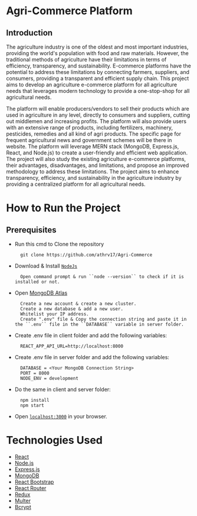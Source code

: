 # Agri-Commerce Platform

## Introduction
The agriculture industry is one of the oldest and most important industries, providing the
world's population with food and raw materials. However, the traditional methods of
agriculture have their limitations in terms of efficiency, transparency, and sustainability.
E-commerce platforms have the potential to address these limitations by connecting
farmers, suppliers, and consumers, providing a transparent and efficient supply chain. This
project aims to develop an agriculture e-commerce platform for all agriculture needs that
leverages modern technology to provide a one-stop-shop for all agricultural needs. 

The platform will enable producers/vendors to sell their products which are used in agriculture
in any level, directly to consumers and suppliers, cutting out middlemen and increasing
profits. The platform will also provide users with an extensive range of products, including
fertilizers, machinery, pesticides, remedies and all kind of agri products. The specific page
for frequent agricultural news and government schemes will be there in website. The
platform will leverage MERN stack (MongoDB, Express.js, React, and Node.js) to create a
user-friendly and efficient web application. The project will also study the existing
agriculture e-commerce platforms, their advantages, disadvantages, and limitations, and
propose an improved methodology to address these limitations. The project aims to
enhance transparency, efficiency, and sustainability in the agriculture industry by providing
a centralized platform for all agricultural needs. 

# How to Run the Project

## Prerequisites

- Run this cmd to Clone the repository

        git clone https://github.com/athrv17/Agri-Commerce

- Download & Install [``NodeJs``](https://nodejs.org/en/download/)
        
        Open command prompt & run ``node --version`` to check if it is installed or not.

- Open [MongoDB Atlas](https://www.mongodb.com/)
            
        Create a new account & create a new cluster.
        Create a new database & add a new user.
        Whitelist your IP address.
        Create ".env" file & Copy the connection string and paste it in the ``.env`` file in the ``DATABASE`` variable in server folder.

- Create .env file in client folder and add the following variables:

        REACT_APP_API_URL=http://localhost:8000

- Create .env file in server folder and add the following variables:

        DATABASE = <Your MongoDB Connection String>
        PORT = 8000
        NODE_ENV = development

- Do the same in client and server folder:

        npm install
        npm start

- Open [``localhost:3000``](http://localhost:3000/) in your browser.

# Technologies Used

- [React](https://reactjs.org/)
- [Node.js](https://nodejs.org/en/)
- [Express.js](https://expressjs.com/)
- [MongoDB](https://www.mongodb.com/)
- [React Bootstrap](https://react-bootstrap.github.io/)
- [React Router](https://reactrouter.com/)
- [Redux](https://redux.js.org/)
- [Multer](https://www.npmjs.com/package/multer)
- [Bcrypt](https://www.npmjs.com/package/bcrypt)
